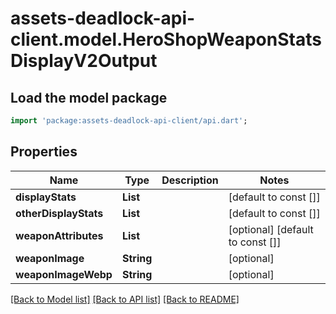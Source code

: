 # assets-deadlock-api-client.model.HeroShopWeaponStatsDisplayV2Output

## Load the model package
```dart
import 'package:assets-deadlock-api-client/api.dart';
```

## Properties
Name | Type | Description | Notes
------------ | ------------- | ------------- | -------------
**displayStats** | **List<String>** |  | [default to const []]
**otherDisplayStats** | **List<String>** |  | [default to const []]
**weaponAttributes** | **List<String>** |  | [optional] [default to const []]
**weaponImage** | **String** |  | [optional] 
**weaponImageWebp** | **String** |  | [optional] 

[[Back to Model list]](../README.md#documentation-for-models) [[Back to API list]](../README.md#documentation-for-api-endpoints) [[Back to README]](../README.md)


